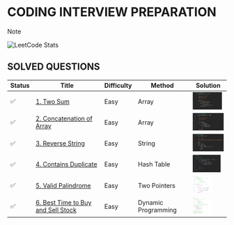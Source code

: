 # **CODING INTERVIEW PREPARATION**
> [!NOTE]
![LeetCode Stats](https://leetcard.jacoblin.cool/paudelsamir?theme=light&font=Blinker&ext=activity)

<!-- 🟢🟠🔴 ♻️	🔜	⏭️	❌🔄 -->


## SOLVED QUESTIONS

| Status | Title | Difficulty | Method | Solution |
| ------ | ----- | ---------- | ------ | -------- |
| ✅     | [1. Two Sum](https://leetcode.com/problems/two-sum/) | Easy | Array | <img src="images/001_two_sum.png" alt="Python Solution" height="40"/> |
| ✅     | [2. Concatenation of Array](https://leetcode.com/problems/concatenation-of-array/) | Easy | Array | <img src="images/003_concatenation_of_array.png" alt="Python Solution" height="40"/> |
| ✅     | [3. Reverse String](https://leetcode.com/problems/reverse-string/) | Easy | String | <img src="images/002_reverse_string.png" alt="Python Solution" height="40"/> |
| ✅     | [4. Contains Duplicate](https://leetcode.com/problems/contains-duplicate/) | Easy | Hash Table | <img src="images/004_contains_duplicate.png" alt="C++ Solution" height="40"/> |
| ✅     | [5. Valid Palindrome](https://leetcode.com/problems/valid-palindrome/) | Easy | Two Pointers | <img src="images/005_valid_palindrome.png" alt="Python Solution" height="40"/> |
| ✅     | [6. Best Time to Buy and Sell Stock](https://leetcode.com/problems/best-time-to-buy-and-sell-stock/) | Easy | Dynamic Programming | <img src="images/006_best_time_to_buy_sell_stock.png" alt="Python Solution" height="40"/> |
